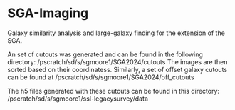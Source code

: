 # SGA-Imaging
Galaxy similarity analysis and large-galaxy finding for the extension of the SGA.

An set of cutouts was generated and can be found in the following directory: /pscratch/sd/s/sgmoore1/SGA2024/cutouts
The images are then sorted based on their coordinatess. Similarly, a set of offset galaxy cutouts can be found at /pscratch/sd/s/sgmoore1/SGA2024/off_cutouts

The h5 files generated with these cutouts can be found in this directory: /pscratch/sd/s/sgmoore1/ssl-legacysurvey/data
